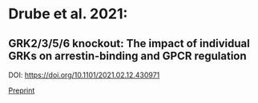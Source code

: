 # Drube et al. 2021: 
## GRK2/3/5/6 knockout: The impact of individual GRKs on arrestin-binding and GPCR regulation

DOI: https://doi.org/10.1101/2021.02.12.430971

[Preprint](https://www.biorxiv.org/content/10.1101/2021.02.12.430971v1)

